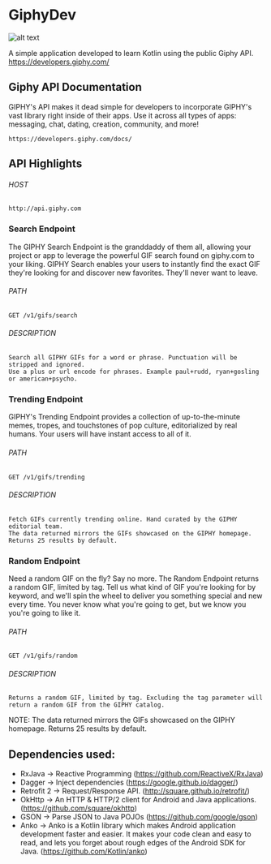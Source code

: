 # GiphyDev

![alt text](https://giphy.com/static/img/labs.gif)

A simple application developed to learn Kotlin using the public Giphy API.
https://developers.giphy.com/

## Giphy API Documentation

GIPHY's API makes it dead simple for developers to incorporate GIPHY's vast library right inside of their apps. Use it across all types of apps: messaging, chat, dating, creation, community, and more!

    https://developers.giphy.com/docs/

## API Highlights

###### HOST
    http://api.giphy.com

### Search Endpoint
The GIPHY Search Endpoint is the granddaddy of them all, allowing your project or app to leverage the powerful GIF search found on giphy.com to your liking. GIPHY Search enables your users to instantly find the exact GIF they're looking for and discover new favorites. They'll never want to leave.

###### PATH

    GET /v1/gifs/search
    
###### DESCRIPTION
 
    Search all GIPHY GIFs for a word or phrase. Punctuation will be stripped and ignored. 
    Use a plus or url encode for phrases. Example paul+rudd, ryan+gosling or american+psycho.

### Trending Endpoint
GIPHY's Trending Endpoint provides a collection of up-to-the-minute memes, tropes, and touchstones of pop culture, editorialized by real humans. Your users will have instant access to all of it.

###### PATH

    GET /v1/gifs/trending
    
###### DESCRIPTION

    Fetch GIFs currently trending online. Hand curated by the GIPHY editorial team. 
    The data returned mirrors the GIFs showcased on the GIPHY homepage. Returns 25 results by default.


### Random Endpoint
Need a random GIF on the fly? Say no more. The Random Endpoint returns a random GIF, limited by tag. Tell us what kind of GIF you're looking for by keyword, and we'll spin the wheel to deliver you something special and new every time. You never know what you're going to get, but we know you you're going to like it.

###### PATH

    GET /v1/gifs/random
    
###### DESCRIPTION

    Returns a random GIF, limited by tag. Excluding the tag parameter will 
    return a random GIF from the GIPHY catalog.

NOTE: The data returned mirrors the GIFs showcased on the GIPHY homepage. Returns 25 results by default.

## Dependencies used:

* RxJava -> Reactive Programming (https://github.com/ReactiveX/RxJava)
* Dagger -> Inject dependencies (https://google.github.io/dagger/)
* Retrofit 2 -> Request/Response API. (http://square.github.io/retrofit/)
* OkHttp -> An HTTP & HTTP/2 client for Android and Java applications. (https://github.com/square/okhttp)
* GSON -> Parse JSON to Java POJOs (https://github.com/google/gson)
* Anko -> Anko is a Kotlin library which makes Android application development faster and easier. It makes your code clean and easy to read, and lets you forget about rough edges of the Android SDK for Java. (https://github.com/Kotlin/anko)

